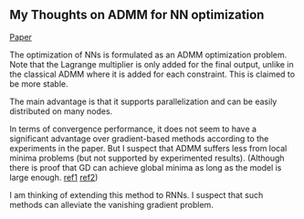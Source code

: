 ## My Thoughts on ADMM for NN optimization

[Paper](https://arxiv.org/pdf/1605.02026.pdf)

The optimization of NNs is formulated as an ADMM optimization problem.
Note that the Lagrange multiplier is only added for the final output, unlike in the classical ADMM where it is added for each constraint. This is claimed to be more stable. 

The main advantage is that it supports parallelization and can be easily distributed on many nodes.

In terms of convergence performance, it does not seem to have a significant advantage over gradient-based methods according to the experiments in the paper. But I suspect that ADMM suffers less from local minima problems (but not supported by experimented results). (Although there is proof that GD can achieve global minima as long as the model is large enough. [ref1](https://arxiv.org/pdf/1811.03804.pdf) [ref2](http://proceedings.mlr.press/v80/laurent18a/laurent18a.pdf))

I am thinking of extending this method to RNNs. I suspect that such methods can alleviate the vanishing gradient problem. 